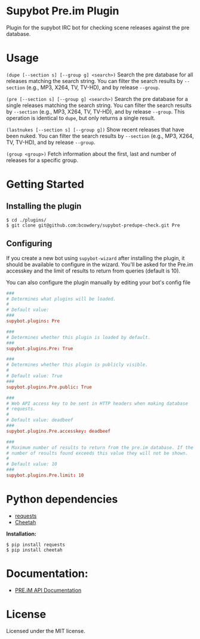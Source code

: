 Supybot Pre.im Plugin
=====================

Plugin for the supybot IRC bot for checking scene releases against the pre database.

# Usage

`(dupe [--section s] [--group g] <search>)`
Search the pre database for all releases matching the search string. You can filter the search results by `--section` (e.g., MP3, X264, TV, TV-HD), and by release `--group`.

`(pre [--section s] [--group g] <search>)`
Search the pre database for a single releases matching the search string. You can filter the search results by `--section` (e.g., MP3, X264, TV, TV-HD), and by release `--group`. This operation is identical to `dupe`, but only returns a single result.

`(lastnukes [--section s] [--group g])`
Show recent releases that have been nuked. You can filter the search results by `--section` (e.g., MP3, X264, TV, TV-HD), and by release `--group`.

`(group <group>)` 
Fetch information about the first, last and number of releases for a specific group.


# Getting Started

## Installing the plugin

    $ cd ./plugins/
    $ git clone git@github.com:bcowdery/supybot-predupe-check.git Pre

## Configuring

If you create a new bot using `supybot-wizard` after installing the plugin, it should be available to configure
in the wizard. You'll be asked for the Pre.im accesskey and the limit of results to return from queries (default is 10).

You can also configure the plugin manually by editing your bot's config file
```conf
###
# Determines what plugins will be loaded.
#
# Default value:
###
supybot.plugins: Pre

###
# Determines whether this plugin is loaded by default.
###
supybot.plugins.Pre: True

###
# Determines whether this plugin is publicly visible.
#
# Default value: True
###
supybot.plugins.Pre.public: True

###
# Web API access key to be sent in HTTP headers when making database
# requests.
#
# Default value: deadbeef
###
supybot.plugins.Pre.accesskey: deadbeef

###
# Maximum number of results to return from the pre.im database. If the
# number of results found exceeds this value they will not be shown.
#
# Default value: 10
###
supybot.plugins.Pre.limit: 10
```

# Python dependencies

* [requests](http://docs.python-requests.org/)
* [Cheetah](http://www.cheetahtemplate.org/)

**Installation:**
```
$ pip install requests
$ pip install cheetah
```

# Documentation:

* [PRE.iM API Documentation](https://pre.im/doku/index.htm)

# License

Licensed under the MIT license.
